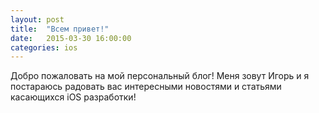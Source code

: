 ```yaml
---
layout: post
title:  "Всем привет!"
date:   2015-03-30 16:00:00
categories: ios
---
```

Добро пожаловать на мой персональный блог! 
Меня зовут Игорь и я постараюсь радовать вас интересными новостями и статьями касающихся iOS разработки!
